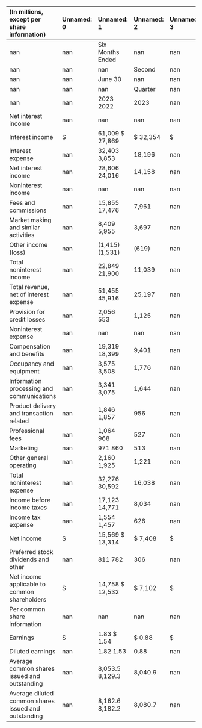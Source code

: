 | (In millions, except per share information)          | Unnamed: 0   | Unnamed: 1       | Unnamed: 2   | Unnamed: 3   | Unnamed: 4   | Unnamed: 5   | Unnamed: 6   | Unnamed: 7   | Unnamed: 8   | Unnamed: 9   | Unnamed: 10   |
|:-----------------------------------------------------|:-------------|:-----------------|:-------------|:-------------|:-------------|:-------------|:-------------|:-------------|:-------------|:-------------|:--------------|
| nan                                                  | nan          | Six Months Ended | nan          | nan          | nan          | nan          | nan          | nan          | nan          | nan          | nan           |
| nan                                                  | nan          | nan              | Second       | nan          | First        | nan          | Fourth       | nan          | Third        | nan          | Second        |
| nan                                                  | nan          | June 30          | nan          | nan          | nan          | nan          | nan          | nan          | nan          | nan          | nan           |
| nan                                                  | nan          | nan              | Quarter      | nan          | Quarter      | nan          | Quarter      | nan          | Quarter      | nan          | Quarter       |
| nan                                                  | nan          | 2023 2022        | 2023         | nan          | 2023         | nan          | 2022         | nan          | 2022         | nan          | 2022          |
| Net interest income                                  | nan          | nan              | nan          | nan          | nan          | nan          | nan          | nan          | nan          | nan          | nan           |
| Interest income                                      | $            | 61,009 $ 27,869  | $ 32,354     | $            | 28,655       | $            | 25,075       | $            | 19,621       | $            | 14,975        |
| Interest expense                                     | nan          | 32,403 3,853     | 18,196       | nan          | 14,207       | nan          | 10,394       | nan          | 5,856        | nan          | 2,531         |
| Net interest income                                  | nan          | 28,606 24,016    | 14,158       | nan          | 14,448       | nan          | 14,681       | nan          | 13,765       | nan          | 12,444        |
| Noninterest income                                   | nan          | nan              | nan          | nan          | nan          | nan          | nan          | nan          | nan          | nan          | nan           |
| Fees and commissions                                 | nan          | 15,855 17,476    | 7,961        | nan          | 7,894        | nan          | 7,735        | nan          | 8,001        | nan          | 8,491         |
| Market making and similar activities                 | nan          | 8,409 5,955      | 3,697        | nan          | 4,712        | nan          | 3,052        | nan          | 3,068        | nan          | 2,717         |
| Other income (loss)                                  | nan          | (1,415) (1,531)  | (619)        | nan          | (796)        | nan          | (936)        | nan          | (332)        | nan          | (964)         |
| Total noninterest income                             | nan          | 22,849 21,900    | 11,039       | nan          | 11,810       | nan          | 9,851        | nan          | 10,737       | nan          | 10,244        |
| Total revenue, net of interest expense               | nan          | 51,455 45,916    | 25,197       | nan          | 26,258       | nan          | 24,532       | nan          | 24,502       | nan          | 22,688        |
| Provision for credit losses                          | nan          | 2,056 553        | 1,125        | nan          | 931          | nan          | 1,092        | nan          | 898          | nan          | 523           |
| Noninterest expense                                  | nan          | nan              | nan          | nan          | nan          | nan          | nan          | nan          | nan          | nan          | nan           |
| Compensation and benefits                            | nan          | 19,319 18,399    | 9,401        | nan          | 9,918        | nan          | 9,161        | nan          | 8,887        | nan          | 8,917         |
| Occupancy and equipment                              | nan          | 3,575 3,508      | 1,776        | nan          | 1,799        | nan          | 1,786        | nan          | 1,777        | nan          | 1,748         |
| Information processing and communications            | nan          | 3,341 3,075      | 1,644        | nan          | 1,697        | nan          | 1,658        | nan          | 1,546        | nan          | 1,535         |
| Product delivery and transaction related             | nan          | 1,846 1,857      | 956          | nan          | 890          | nan          | 904          | nan          | 892          | nan          | 924           |
| Professional fees                                    | nan          | 1,064 968        | 527          | nan          | 537          | nan          | 649          | nan          | 525          | nan          | 518           |
| Marketing                                            | nan          | 971 860          | 513          | nan          | 458          | nan          | 460          | nan          | 505          | nan          | 463           |
| Other general operating                              | nan          | 2,160 1,925      | 1,221        | nan          | 939          | nan          | 925          | nan          | 1,171        | nan          | 1,168         |
| Total noninterest expense                            | nan          | 32,276 30,592    | 16,038       | nan          | 16,238       | nan          | 15,543       | nan          | 15,303       | nan          | 15,273        |
| Income before income taxes                           | nan          | 17,123 14,771    | 8,034        | nan          | 9,089        | nan          | 7,897        | nan          | 8,301        | nan          | 6,892         |
| Income tax expense                                   | nan          | 1,554 1,457      | 626          | nan          | 928          | nan          | 765          | nan          | 1,219        | nan          | 645           |
| Net income                                           | $            | 15,569 $ 13,314  | $ 7,408      | $            | 8,161        | $            | 7,132        | $            | 7,082        | $            | 6,247         |
| Preferred stock dividends and other                  | nan          | 811 782          | 306          | nan          | 505          | nan          | 228          | nan          | 503          | nan          | 315           |
| Net income applicable to common shareholders         | $            | 14,758 $ 12,532  | $ 7,102      | $            | 7,656        | $            | 6,904        | $            | 6,579        | $            | 5,932         |
| Per common share information                         | nan          | nan              | nan          | nan          | nan          | nan          | nan          | nan          | nan          | nan          | nan           |
| Earnings                                             | $            | 1.83 $ 1.54      | $ 0.88       | $            | 0.95         | $            | 0.85         | $            | 0.81         | $            | 0.73          |
| Diluted earnings                                     | nan          | 1.82 1.53        | 0.88         | nan          | 0.94         | nan          | 0.85         | nan          | 0.81         | nan          | 0.73          |
| Average common shares issued and outstanding         | nan          | 8,053.5 8,129.3  | 8,040.9      | nan          | 8,065.9      | nan          | 8,088.3      | nan          | 8,107.7      | nan          | 8,121.6       |
| Average diluted common shares issued and outstanding | nan          | 8,162.6 8,182.2  | 8,080.7      | nan          | 8,182.3      | nan          | 8,155.7      | nan          | 8,160.8      | nan          | 8,163.1       |